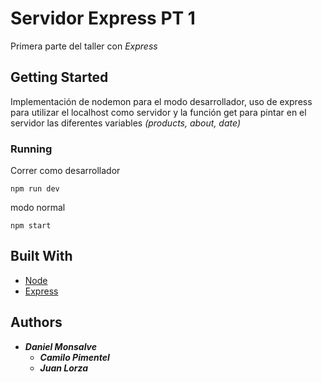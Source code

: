 # Servidor Express PT 1

Primera parte del taller con _Express_

## Getting Started

Implementación de nodemon para el modo desarrollador, uso de express para utilizar el localhost como servidor y la función get para pintar en el servidor las diferentes variables _(products, about, date)_ 

### Running

Correr como desarrollador

    npm run dev

modo normal

    npm start

## Built With

  - [Node](https://nodejs.org/en/)
  - [Express](https://expressjs.com/)

## Authors

  - ***Daniel Monsalve***
	- ***Camilo Pimentel***
	- ***Juan Lorza***


